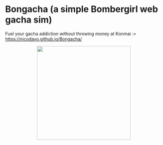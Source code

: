 # Bongacha (a simple Bombergirl web gacha sim)
Fuel your gacha addiction without throwing money at Konmai :>
https://nicodayo.github.io/Bongacha/
<div style="text-align: center;">
    <img src="https://github.com/user-attachments/assets/375960e5-45c9-40e3-aa25-a8e3a4f38832" width="300">
</div>
